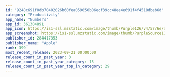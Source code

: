 ```yaml
---
id: "9248c691f0db70402026b60fea059050b06ecf39cc48ee4e691f4f4518dbeb6d"
category: "Productivity"
app_name: "Numbers"
app_id: 361304891
app_icon: https://is1-ssl.mzstatic.com/image/thumb/Purple126/v4/57/6e/a7/576ea76c-1dcf-2b30-8206-5234d325cae4/AppIcon-0-1x_U007emarketing-0-0-0-7-0-0-0-0-0-85-220-0.png/1024x1024bb.png
app_screenshot: https://is1-ssl.mzstatic.com/image/thumb/PurpleSource112/v4/f3/14/9f/f3149f2d-4b99-583b-dcf5-3ba7a721c3f6/cd1f1080-6836-4da8-a228-5d39dcd9a59b_1.png/1284x2778bb.png
publisher_id: 284417353
publisher_name: "Apple"
rank: 399
most_recent_release: 2023-09-21 00:00:00
release_count_in_past_year: 3
release_count_in_past_year_category: 15
release_count_in_past_year_top_in_category: 29
---
```

